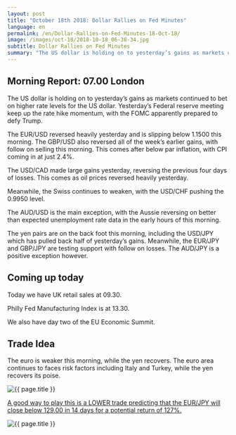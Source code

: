 ```yaml
---
layout: post
title: "October 18th 2018: Dollar Rallies on Fed Minutes"
language: en
permalink: /en/Dollar-Rallies-on-Fed-Minutes-18-Oct-18/
image: /images/oct-18/2018-10-18_06-38-34.jpg
subtitle: Dollar Rallies on Fed Minutes
summary: "The US dollar is holding on to yesterday’s gains as markets continued to bet on higher rate levels for the US dollar. Yesterday’s Federal reserve meeting keep up the rate hike momentum, with the FOMC apparently prepared to defy Trump"
---
```

## Morning Report: 07.00 London

The US dollar is holding on to yesterday’s gains as markets continued to bet on higher rate levels for the US dollar. Yesterday’s Federal reserve meeting keep up the rate hike momentum, with the FOMC apparently prepared to defy Trump. 

The EUR/USD reversed heavily yesterday and is slipping below 1.1500 this morning. The GBP/USD also reversed all of the week’s earlier gains, with follow on selling this morning. This comes after below par inflation, with CPI coming in at just 2.4%.

The USD/CAD made large gains yesterday, reversing the previous four days of losses. This comes as oil prices reversed heavily yesterday. 

Meanwhile, the Swiss continues to weaken, with the USD/CHF pushing the 0.9950 level.

The AUD/USD is the main exception, with the Aussie reversing on better than expected unemployment rate data in the early hours of this morning. 

The yen pairs are on the back foot this morning, including the USD/JPY which has pulled back half of yesterday’s gains. Meanwhile, the EUR/JPY and GBP/JPY are testing support with follow on losses. The AUD/JPY is a positive exception however. 

## Coming up today

Today we have UK retail sales at 09.30. 

Philly Fed Manufacturing Index is at 13.30. 

We also have day two of the EU Economic Summit. 

## Trade Idea

The euro is weaker this morning, while the yen recovers. The euro area continues to faces risk factors including Italy and Turkey, while the yen recovers its poise.

<img class="post-image" src="{{ site.url }}/images/oct-18/2018-10-18_06-38-34.jpg" alt="{{ page.title }}" title="{{ page.title }}">

<a href="%LINK%%?currency=GBP&market=forex&underlying=frxEURJPY&formname=higherlower&duration_amount=14&duration_units=d&amount=10&amount_type=stake&expiry_type=duration&barrier=129.00" target="_blank" rel="noopener noreferrer nofollow">A good way to play this is a LOWER trade predicting that the EUR/JPY will close below 129.00 in 14 days for a potential return of 127%.</a>

<img class="post-image" src="{{ site.url }}/images/oct-18/2018-10-18_06-41-56.jpg" alt="{{ page.title }}" title="{{ page.title }}">